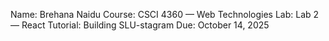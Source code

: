 Name: Brehana Naidu
Course: CSCI 4360 — Web Technologies
Lab: Lab 2 — React Tutorial: Building SLU-stagram
Due: October 14, 2025